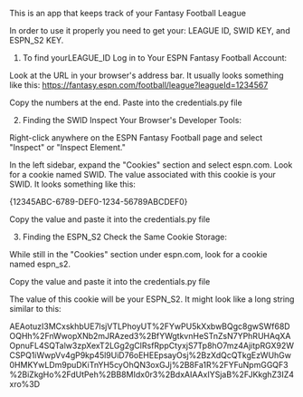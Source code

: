 This is an app that keeps track of your Fantasy Football League

In order to use it properly you need to get your: LEAGUE ID, SWID KEY, and ESPN_S2 KEY.

1. To find yourLEAGUE_ID
Log in to Your ESPN Fantasy Football Account:

Look at the URL in your browser's address bar. It usually looks something like this:
https://fantasy.espn.com/football/league?leagueId=1234567

Copy the numbers at the end. 
Paste into the credentials.py file

2. Finding the SWID
Inspect Your Browser's Developer Tools:

Right-click anywhere on the ESPN Fantasy Football page and select "Inspect" or "Inspect Element."

In the left sidebar, expand the "Cookies" section and select espn.com.
Look for a cookie named SWID. The value associated with this cookie is your SWID. It looks something like this:

{12345ABC-6789-DEF0-1234-56789ABCDEF0}

Copy the value and paste it into the credentials.py file

3. Finding the ESPN_S2
Check the Same Cookie Storage:

While still in the "Cookies" section under espn.com, look for a cookie named espn_s2.

Copy the value and paste it into the credentials.py file

The value of this cookie will be your ESPN_S2. It might look like a long string similar to this:

AEAotuzI3MCxskhbUE7lsjVTLPhoyUT%2FYwPU5kXxbwBQgc8gwSWf68DOQHh%2FnWwopXNb2mJRAzed3%2BfYWgtkvnHeSTnZsN7YPhRUHAqXAOpnuFL4SQTalw3zpXexT2LGg2gClRsfRppCtyxjS7Tp8hO7mz4AjitpRGX92WCSPQ1iWwpVv4gP9kp45l9UiD76oEHEEpsayOsj%2BzXdQcQTkgEzWUhGw0HMKYwLDm9puDKiTnYH5cyOhQN3oxGJj%2B8Fa1R%2FYFuNpmGGQF3%2BiZkgHo%2FdUtPeh%2BB8MIdx0r3%2BdxAIAAxIYSjaB%2FJKkghZ3IZ4xro%3D